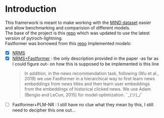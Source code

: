 # Introduction
This framerwork is meant to make working with the [MIND dataset](https://msnews.github.io/) easier and allow benchmarking and comparision of different models.\
The base of the project is this [repo](https://github.com/aqweteddy/NRMS-Pytorch) which was updated to use the latest version of pytroch-lightning.\
Fastformer was borrowed from this [repo](https://github.com/lucidrains/fast-transformer-pytorch)
Implemented models:
- [x] [NRMS](https://aclanthology.org/D19-1671.pdf)
- [x] [NRMS+Fastformer](https://arxiv.org/pdf/2108.09084v6.pdf) : the only description provided in the paper -as far as I could figure out- on how this is supposed to be implemented is this line
  > In addition, in the news recommendation task, following (Wu et al., 2019) we use Fastformer in a hierarchical way to first learn news embeddings
  > from news titles and then learn user embeddings from the embeddings of historical clicked news. We use Adam (Bengio and LeCun, 2015) for model optimization.
  ¯\_(ツ)_/¯
- [ ] Fastformer+PLM-NR : I still have no clue what they mean by this, I still need to decipher this one out...